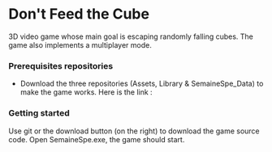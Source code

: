 # Don't Feed the Cube
3D video game whose main goal is escaping randomly falling cubes. The game also implements a multiplayer mode.

### Prerequisites repositories
- Download the three repositories (Assets, Library & SemaineSpe_Data) to make the game works.
Here is the link : 

### Getting started
Use git or the download button (on the right) to download the game source code.
Open SemaineSpe.exe, the game should start.
